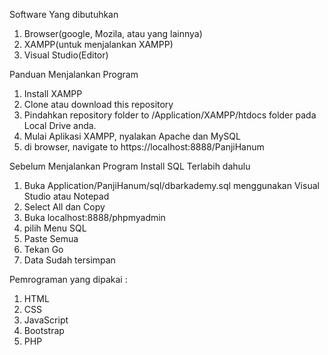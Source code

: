   Software Yang dibutuhkan
  1. Browser(google, Mozila, atau yang lainnya)
  2. XAMPP(untuk menjalankan XAMPP)
  3. Visual Studio(Editor)
  
  Panduan Menjalankan Program

  1. Install XAMPP
  2. Clone atau download this repository
  3. Pindahkan repository folder to /Application/XAMPP/htdocs folder pada Local Drive anda.
  4. Mulai Aplikasi XAMPP, nyalakan Apache dan MySQL
  5. di browser, navigate to https://localhost:8888/PanjiHanum
  
 Sebelum Menjalankan Program Install SQL Terlabih dahulu
  1. Buka Application/PanjiHanum/sql/dbarkademy.sql menggunakan Visual Studio atau Notepad
  2. Select All dan Copy 
  3. Buka localhost:8888/phpmyadmin
  4. pilih Menu SQL
  5. Paste Semua
  6. Tekan Go
  7. Data Sudah tersimpan
  
 Pemrograman  yang dipakai :
  1. HTML
  2. CSS
  3. JavaScript
  4. Bootstrap
  5. PHP
 
 

